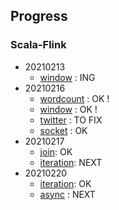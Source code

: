 ## Progress

### Scala-Flink
- 20210213
	- [window](https://github.com/apache/flink/tree/master/flink-examples/flink-examples-streaming/src/main/scala/org/apache/flink/streaming/scala/examples/windowing) : ING
- 20210216
	- [wordcount](https://github.com/apache/flink/tree/master/flink-examples/flink-examples-streaming/src/main/scala/org/apache/flink/streaming/scala/examples/wordcount) : OK !
	- [window](https://github.com/apache/flink/tree/master/flink-examples/flink-examples-streaming/src/main/scala/org/apache/flink/streaming/scala/examples/windowing) : OK !
	- [twitter](https://github.com/apache/flink/tree/master/flink-examples/flink-examples-streaming/src/main/scala/org/apache/flink/streaming/scala/examples/twitter) : TO FIX
	- [socket](https://github.com/apache/flink/tree/master/flink-examples/flink-examples-streaming/src/main/scala/org/apache/flink/streaming/scala/examples/socket) : OK
- 20210217
	- [join](https://github.com/apache/flink/tree/master/flink-examples/flink-examples-streaming/src/main/scala/org/apache/flink/streaming/scala/examples/join): OK
	- [iteration](https://github.com/apache/flink/tree/master/flink-examples/flink-examples-streaming/src/main/scala/org/apache/flink/streaming/scala/examples/iteration): NEXT
- 20210220
	- [iteration](https://github.com/apache/flink/tree/master/flink-examples/flink-examples-streaming/src/main/scala/org/apache/flink/streaming/scala/examples/iteration): OK
	- [async](https://github.com/apache/flink/tree/master/flink-examples/flink-examples-streaming/src/main/scala/org/apache/flink/streaming/scala/examples/async) : NEXT

